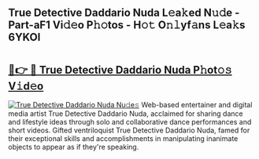 ## True Detective Daddario Nuda L𝚎a𝚔ed N𝚞𝚍e - Part-aF1 Vi𝚍𝚎o P𝚑𝚘tos - H𝚘𝚝 O𝚗𝚕yf𝚊ns L𝚎a𝚔s 6YKOl

# <h2><a href="http://kf8xhi.oniu.top/?m=True+Detective+Daddario+Nuda">🔗👉 🔴 True Detective Daddario Nuda P𝚑ot𝚘𝚜 V𝚒d𝚎o</a></h2>

[![True Detective Daddario Nuda Nu𝚍e𝚜](https://i.imgur.com/0qMVB7G.gif)](http://kf8xhi.oniu.top/?m=True+Detective+Daddario+Nuda)
Web-based entertainer and digital media artist True Detective Daddario Nuda, acclaimed for sharing dance and lifestyle ideas through solo and collaborative dance performances and short videos. Gifted ventriloquist True Detective Daddario Nuda, famed for their exceptional skills and accomplishments in manipulating inanimate objects to appear as if they're speaking.  
